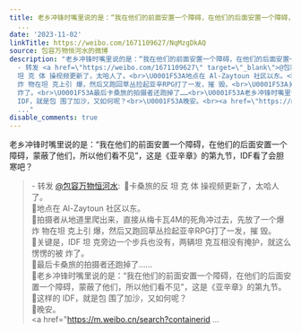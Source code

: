 ```yaml
---
title: 老乡冲锋时嘴里说的是：“我在他们的前面安置一个障碍，在他们的后面安置一个障碍，蒙蔽了他们，所以他们看不见”，这是《亚辛章》的第九节，IDF看了会胆寒吧？
  ...
date: '2023-11-02'
linkTitle: https://weibo.com/1671109627/NqMzgDkAQ
source: 包容万物恒河水的微博
description: "老乡冲锋时嘴里说的是：“我在他们的前面安置一个障碍，在他们的后面安置一个障碍，蒙蔽了他们，所以他们看不见”，这是《亚辛章》的第九节，IDF看了会胆寒吧？<br><blockquote>
  - 转发 <a href=\"https://weibo.com/1671109627\" target=\"_blank\">@包容万物恒河水</a>: \U0001F53A卡桑旅的反
  坦 克 体 操视频更新了，太哈人了。<br>\U0001F53A地点在 Al-Zaytoun 社区以东。<br>\U0001F53A拍摄者从地道里爬出来，直接从梅卡瓦4M的死角冲过去，先放了一个爆
  炸 物在坦 克上引 爆，然后又跑回草丛捡起亚辛RPG打了一发，摧 毁。<br>\U0001F53A关键是，IDF 坦 克旁边一个步兵也没有，两辆坦 克互相没有掩护，就这么愣愣的被
  炸了。<br>\U0001F53A最后卡桑旅的拍摄者还跑掉了……<br>\U0001F53A老乡冲锋时嘴里说的是：“我在他们的前面安置一个障碍，在他们的后面安置一个障碍，蒙蔽了他们，所以他们看不见”，这是《亚辛章》的第九节。<br>\U0001F53A这样的
  IDF，就是包 围了加沙，又如何呢？<br>\U0001F53A晚安。<br><a href=\"https://m.weibo.cn/search?containerid
  ..."
disable_comments: true
---
```

老乡冲锋时嘴里说的是：“我在他们的前面安置一个障碍，在他们的后面安置一个障碍，蒙蔽了他们，所以他们看不见”，这是《亚辛章》的第九节，IDF看了会胆寒吧？<br><blockquote> - 转发 <a href="https://weibo.com/1671109627" target="_blank">@包容万物恒河水</a>: 🔺卡桑旅的反 坦 克 体 操视频更新了，太哈人了。<br>🔺地点在 Al-Zaytoun 社区以东。<br>🔺拍摄者从地道里爬出来，直接从梅卡瓦4M的死角冲过去，先放了一个爆 炸 物在坦 克上引 爆，然后又跑回草丛捡起亚辛RPG打了一发，摧 毁。<br>🔺关键是，IDF 坦 克旁边一个步兵也没有，两辆坦 克互相没有掩护，就这么愣愣的被 炸了。<br>🔺最后卡桑旅的拍摄者还跑掉了……<br>🔺老乡冲锋时嘴里说的是：“我在他们的前面安置一个障碍，在他们的后面安置一个障碍，蒙蔽了他们，所以他们看不见”，这是《亚辛章》的第九节。<br>🔺这样的 IDF，就是包 围了加沙，又如何呢？<br>🔺晚安。<br><a href="https://m.weibo.cn/search?containerid ...